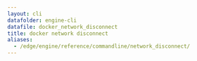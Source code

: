 ```yaml
---
layout: cli
datafolder: engine-cli
datafile: docker_network_disconnect
title: docker network disconnect
aliases:
  - /edge/engine/reference/commandline/network_disconnect/
---
```

<!--
This page is automatically generated from Docker's source code. If you want to
suggest a change to the text that appears here, open a ticket or pull request
in the source repository on GitHub:

https://github.com/docker/cli
-->
